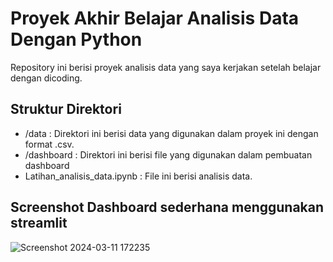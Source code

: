 # Proyek Akhir Belajar Analisis Data Dengan Python
Repository ini berisi proyek analisis data yang saya kerjakan setelah belajar dengan dicoding.

## Struktur Direktori
- /data : Direktori ini berisi data yang digunakan dalam proyek ini dengan format .csv.
- /dashboard : Direktori ini berisi file yang digunakan dalam pembuatan dashboard
- Latihan_analisis_data.ipynb : File ini berisi analisis data.

## Screenshot Dashboard sederhana menggunakan streamlit

![Screenshot 2024-03-11 172235](https://github.com/iMnuelll/Study-Machine-Learning/assets/107970871/3d997a2b-b285-440c-a1df-a0b5af6ef0c8)
